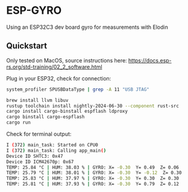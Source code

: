 # ESP-GYRO
Using an ESP32C3 dev board gyro for measurements with Elodin

## Quickstart
Only tested on MacOS, source instructions here:
https://docs.esp-rs.org/std-training/02_2_software.html

Plug in your ESP32, check for connection:
```bash
system_profiler SPUSBDataType | grep -A 11 "USB JTAG"
```

```bash
brew install llvm libuv
rustup toolchain install nightly-2024-06-30 --component rust-src
cargo install cargo-binstall espflash ldproxy
cargo binstall cargo-espflash
cargo run
```

Check for terminal output:
```bash
I (372) main_task: Started on CPU0
I (372) main_task: Calling app_main()
Device ID SHTC3: 0x47
Device ID ICM42670p: 0x67
TEMP: 25.84 °C | HUM: 38.03 % | GYRO: X= -0.30  Y= 0.49  Z= 0.06
TEMP: 25.79 °C | HUM: 38.01 % | GYRO: X= -0.30  Y= -0.12  Z= 0.30
TEMP: 25.83 °C | HUM: 37.97 % | GYRO: X= -0.30  Y= 0.30  Z= 0.30
TEMP: 25.81 °C | HUM: 37.93 % | GYRO: X= -0.30  Y= 0.79  Z= 0.12
```

